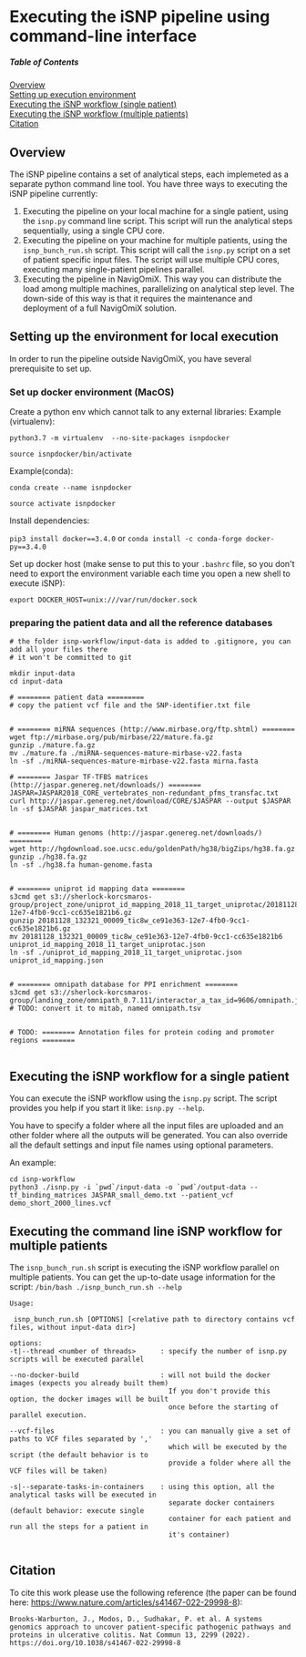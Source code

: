 

# Executing the iSNP pipeline using command-line interface


##### Table of Contents  
[Overview](#overview)  
[Setting up execution environment](#setup)  
[Executing the iSNP workflow (single patient)](#singlepatient)  
[Executing the iSNP workflow (multiple patients)](#multipatient)   
[Citation](#citation)


<a name="overview"/>

## Overview


The iSNP pipeline contains a set of analytical steps, each implemeted as a separate python command line tool.
You have three ways to executing the iSNP pipeline currently:
1) Executing the pipeline on your local machine for a single patient, using the `isnp.py` command line script. This script will run the analytical steps sequentially, using a single CPU core.
1) Executing the pipeline on your machine for multiple patients, using the `isnp_bunch_run.sh` script. This script  will call the `isnp.py` script on a set of patient specific input files. The 
script will use multiple CPU cores, executing many single-patient pipelines parallel.
1) Executing the pipeline in NavigOmiX. This way you can distribute the load among multiple machines, parallelizing on analytical step level. The down-side of this way is that it requires the 
maintenance and deployment of a full NavigOmiX solution. 

<a name="setup"/>

## Setting up the environment for local execution

In order to run the pipeline outside NavigOmiX, you have several prerequisite to set up.

### Set up docker environment (MacOS)
Create a python env which cannot talk to any external libraries:
Example (virtualenv):

`python3.7 -m virtualenv  --no-site-packages isnpdocker`

`source isnpdocker/bin/activate`

Example(conda):

`conda create --name isnpdocker`

`source activate isnpdocker`

Install dependencies:

`pip3 install docker==3.4.0` or `conda install -c conda-forge docker-py==3.4.0`

Set up docker host (make sense to put this to your `.bashrc` file, so you don't need to export the environment variable each time you open a new shell to execute iSNP):

```
export DOCKER_HOST=unix:///var/run/docker.sock
```

### preparing the patient data and all the reference databases

```
# the folder isnp-workflow/input-data is added to .gitignore, you can add all your files there
# it won't be committed to git

mkdir input-data
cd input-data

# ======== patient data =========
# copy the patient vcf file and the SNP-identifier.txt file


# ======== miRNA sequences (http://www.mirbase.org/ftp.shtml) ========
wget ftp://mirbase.org/pub/mirbase/22/mature.fa.gz
gunzip ./mature.fa.gz
mv ./mature.fa ./miRNA-sequences-mature-mirbase-v22.fasta
ln -sf ./miRNA-sequences-mature-mirbase-v22.fasta mirna.fasta

# ======== Jaspar TF-TFBS matrices (http://jaspar.genereg.net/downloads/) ========
JASPAR=JASPAR2018_CORE_vertebrates_non-redundant_pfms_transfac.txt
curl http://jaspar.genereg.net/download/CORE/$JASPAR --output $JASPAR
ln -sf $JASPAR jaspar_matrices.txt


# ======== Human genoms (http://jaspar.genereg.net/downloads/) ========
wget http://hgdownload.soe.ucsc.edu/goldenPath/hg38/bigZips/hg38.fa.gz
gunzip ./hg38.fa.gz
ln -sf ./hg38.fa human-genome.fasta


# ======== uniprot id mapping data ========
s3cmd get s3://sherlock-korcsmaros-group/project_zone/uniprot_id_mapping_2018_11_target_uniprotac/20181128_132321_00009_tic8w_ce91e363-12e7-4fb0-9cc1-cc635e1821b6.gz
gunzip 20181128_132321_00009_tic8w_ce91e363-12e7-4fb0-9cc1-cc635e1821b6.gz
mv 20181128_132321_00009_tic8w_ce91e363-12e7-4fb0-9cc1-cc635e1821b6 uniprot_id_mapping_2018_11_target_uniprotac.json
ln -sf ./uniprot_id_mapping_2018_11_target_uniprotac.json uniprot_id_mapping.json


# ======== omnipath database for PPI enrichment ========
s3cmd get s3://sherlock-korcsmaros-group/landing_zone/omnipath_0.7.111/interactor_a_tax_id=9606/omnipath.json
# TODO: convert it to mitab, named omnipath.tsv


# TODO: ======== Annotation files for protein coding and promoter regions ========


```

<a name="singlepatient"/>

## Executing the iSNP workflow for a single patient

You can execute the iSNP workflow using the `isnp.py` script. 
The script provides you help if you start it like: `isnp.py --help`.

You have to specify a folder where all the input files are uploaded and an other folder where all the outputs will be generated. You can also override all the default settings and input file names 
using optional parameters.

An example:

```
cd isnp-workflow
python3 ./isnp.py -i `pwd`/input-data -o `pwd`/output-data --tf_binding_matrices JASPAR_small_demo.txt --patient_vcf demo_short_2000_lines.vcf
```


<a name="multipatient"/>

## Executing the command line iSNP workflow for multiple patients 

The `isnp_bunch_run.sh` script is executing the iSNP workflow parallel on multiple patients. 
You can get the up-to-date usage information for the script: `/bin/bash ./isnp_bunch_run.sh --help`

```
Usage:

 isnp_bunch_run.sh [OPTIONS] [<relative path to directory contains vcf files, without input-data dir>]

options:
-t|--thread <number of threads>      : specify the number of isnp.py scripts will be executed parallel 

--no-docker-build                    : will not build the docker images (expects you already built them)  
                                       If you don't provide this option, the docker images will be built
                                       once before the starting of parallel execution.

--vcf-files                          : you can manually give a set of paths to VCF files separated by ','
                                       which will be executed by the script (the default behavior is to 
                                       provide a folder where all the VCF files will be taken)

-s|--separate-tasks-in-containers    : using this option, all the analytical tasks will be executed in 
                                       separate docker containers (default behavior: execute single 
                                       container for each patient and run all the steps for a patient in 
                                       it's container)


```

<a name="citation"/>

## Citation

To cite this work please use the following reference (the paper can be found here: https://www.nature.com/articles/s41467-022-29998-8):

```
Brooks-Warburton, J., Modos, D., Sudhakar, P. et al. A systems genomics approach to uncover patient-specific pathogenic pathways and proteins in ulcerative colitis. Nat Commun 13, 2299 (2022). https://doi.org/10.1038/s41467-022-29998-8
```
